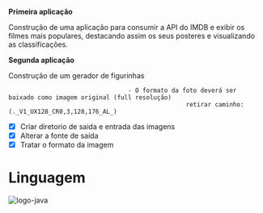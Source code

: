**Primeira aplicação**

Construção de uma aplicação para consumir a API do IMDB e exibir os filmes mais populares, destacando assim os seus posteres e visualizando as classificações.

**Segunda aplicação**

Construção de um gerador de figurinhas

                                     - O formato da foto deverá ser baixado como imagem original (full resolução)
                                                     retirar caminho: (._V1_UX128_CR0,3,128,176_AL_)
                    
- [x] Criar diretorio de saida e entrada das imagens
- [x] Alterar a fonte de saída
- [x] Tratar o formato da imagem

# Linguagem
![logo-java](https://user-images.githubusercontent.com/90154109/184634842-da9d5699-4937-4ec8-bbb5-9c808b099f2f.png)
